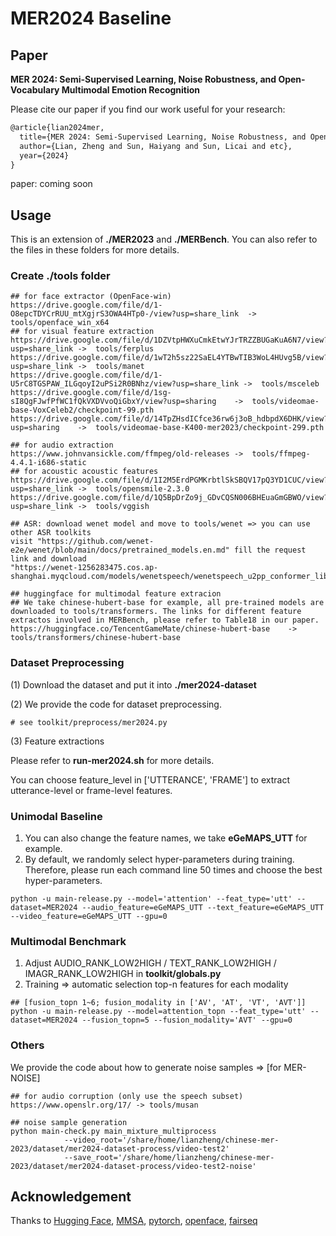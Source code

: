 # MER2024 Baseline



## Paper

**MER 2024: Semi-Supervised Learning, Noise Robustness, and Open-Vocabulary Multimodal Emotion Recognition**

Please cite our paper if you find our work useful for your research:

```tex
@article{lian2024mer,
  title={MER 2024: Semi-Supervised Learning, Noise Robustness, and Open-Vocabulary Multimodal Emotion Recognition},
  author={Lian, Zheng and Sun, Haiyang and Sun, Licai and etc},
  year={2024}
}
```

paper: coming soon



## Usage
This is an extension of **./MER2023** and **./MERBench**. You can also refer to the files in these folders for more details.



### Create ./tools folder

```shell
## for face extractor (OpenFace-win)
https://drive.google.com/file/d/1-O8epcTDYCrRUU_mtXgjrS3OWA4HTp0-/view?usp=share_link  -> tools/openface_win_x64
## for visual feature extraction
https://drive.google.com/file/d/1DZVtpHWXuCmkEtwYJrTRZZBUGaKuA6N7/view?usp=share_link ->  tools/ferplus
https://drive.google.com/file/d/1wT2h5sz22SaEL4YTBwTIB3WoL4HUvg5B/view?usp=share_link ->  tools/manet
https://drive.google.com/file/d/1-U5rC8TGSPAW_ILGqoyI2uPSi2R0BNhz/view?usp=share_link ->  tools/msceleb
https://drive.google.com/file/d/1sg-sI8QgFJwfPfWC1fQkVXDVvoQiGbxY/view?usp=sharing    ->  tools/videomae-base-VoxCeleb2/checkpoint-99.pth
https://drive.google.com/file/d/14TpZHsdICfce36rw6j3oB_hdbpdX6DHK/view?usp=sharing    ->  tools/videomae-base-K400-mer2023/checkpoint-299.pth

## for audio extraction
https://www.johnvansickle.com/ffmpeg/old-releases ->  tools/ffmpeg-4.4.1-i686-static
## for acoustic acoustic features
https://drive.google.com/file/d/1I2M5ErdPGMKrbtlSkSBQV17pQ3YD1CUC/view?usp=share_link ->  tools/opensmile-2.3.0
https://drive.google.com/file/d/1Q5BpDrZo9j_GDvCQSN006BHEuaGmGBWO/view?usp=share_link ->  tools/vggish

## ASR: download wenet model and move to tools/wenet => you can use other ASR toolkits
visit "https://github.com/wenet-e2e/wenet/blob/main/docs/pretrained_models.en.md" fill the request link and download
"https://wenet-1256283475.cos.ap-shanghai.myqcloud.com/models/wenetspeech/wenetspeech_u2pp_conformer_libtorch.tar.gz"

## huggingface for multimodal feature extracion
## We take chinese-hubert-base for example, all pre-trained models are downloaded to tools/transformers. The links for different feature extractos involved in MERBench, please refer to Table18 in our paper.
https://huggingface.co/TencentGameMate/chinese-hubert-base    -> tools/transformers/chinese-hubert-base
```



### Dataset Preprocessing

(1) Download the dataset and put it into **./mer2024-dataset**

(2) We provide the code for dataset preprocessing.

```shell
# see toolkit/preprocess/mer2024.py
```

(3) Feature extractions

Please refer to **run-mer2024.sh** for more details.

You can choose feature_level in ['UTTERANCE', 'FRAME'] to extract utterance-level or frame-level features.



### Unimodal Baseline

1. You can also change the feature names, we take **eGeMAPS_UTT** for example.
2. By default, we randomly select hyper-parameters during training. Therefore, please run each command line 50 times and choose the best hyper-parameters.

~~~~shell
python -u main-release.py --model='attention' --feat_type='utt' --dataset=MER2024 --audio_feature=eGeMAPS_UTT --text_feature=eGeMAPS_UTT --video_feature=eGeMAPS_UTT --gpu=0
~~~~



### Multimodal Benchmark

1. Adjust AUDIO_RANK_LOW2HIGH  / TEXT_RANK_LOW2HIGH / IMAGR_RANK_LOW2HIGH  in **toolkit/globals.py**
2. Training => automatic selection top-n features for each modality

```shell
## [fusion_topn 1~6; fusion_modality in ['AV', 'AT', 'VT', 'AVT']]
python -u main-release.py --model=attention_topn --feat_type='utt' --dataset=MER2024 --fusion_topn=5 --fusion_modality='AVT' --gpu=0
```



### Others

We provide the code about how to generate noise samples => [for MER-NOISE]

```shell
## for audio corruption (only use the speech subset)
https://www.openslr.org/17/ -> tools/musan

## noise sample generation
python main-check.py main_mixture_multiprocess 
            --video_root='/share/home/lianzheng/chinese-mer-2023/dataset/mer2024-dataset-process/video-test2' 
            --save_root='/share/home/lianzheng/chinese-mer-2023/dataset/mer2024-dataset-process/video-test2-noise' 
```



## Acknowledgement

Thanks to [Hugging Face](https://huggingface.co/docs/transformers/index), [MMSA](https://github.com/thuiar/MMSA), [pytorch](https://github.com/pytorch/pytorch), [openface](https://github.com/TadasBaltrusaitis/OpenFace), [fairseq](https://github.com/facebookresearch/fairseq)